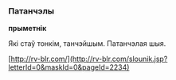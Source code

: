 ### Патанчэлы
**прыметнік**

Які стаў тонкім, танчэйшым. Патанчэлая шыя.

<a rel="author">[http://rv-blr.com/](http://rv-blr.com/slounik.jsp?letterId=0&maskId=0&pageId=2234)</a>
